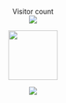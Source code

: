 <p align="center"> 
Visitor count<br>
  <img src="https://profile-counter.glitch.me/knownblackhat/count.svg" />
</p>
<p align="center"> 
<img height='100vh' src="https://openseauserdata.com/files/2ef12599f5e22254e7ff4f89c3af163a.jpg"/>
</p>
<p align="center"> 
  <img src="https://github-readme-stats.vercel.app/api?username=knownblackhat&show_icons=true&theme=transparent"/>
</p>
